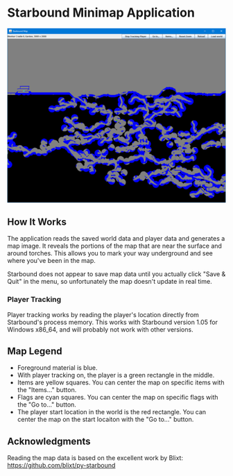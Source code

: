 Starbound Minimap Application
=============================

![starbound-minimap](starbound-minimap.png)

How It Works
------------
The application reads the saved world data and player data and generates a map image.
It reveals the portions of the map that are near the surface and around torches.
This allows you to mark your way underground and see where you've been in the map.

Starbound does not appear to save map data until you actually click "Save & Quit" in the
menu, so unfortunately the map doesn't update in real time.

### Player Tracking
Player tracking works by reading the player's location directly from Starbound's process memory.
This works with Starbound version 1.05 for Windows x86_64, and will probably not work with other versions.

Map Legend
----------
- Foreground material is blue.
- With player tracking on, the player is a green rectangle in the middle.
- Items are yellow squares. You can center the map on specific items with the "Items..." button.
- Flags are cyan squares. You can center the map on specific flags with the "Go to..." button.
- The player start location in the world is the red rectangle. You can center the map on the start locaiton with the "Go to..." button.

Acknowledgments
---------------
Reading the map data is based on the excellent work by Blixt:
https://github.com/blixt/py-starbound
